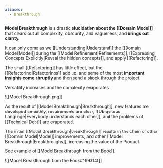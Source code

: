 ```yaml
---
aliases:
  - Breakthrough
---
```

**Model Breakthrough** is a drastic **elucidation about the [[Domain Model]]** that clears out all complexity, obscurity, and vagueness, and **brings out clarity**. 

It can only come as we [[Understanding|Understand]] the [[Domain Model|Model]] during the [[Model Refinement|Refinements]], [[Expressing Concepts Explicitly|Reveal the hidden concepts]], and apply [[Refactoring]].

The small [[Refactoring]] has little effect, but the [[Refactoring|Refactorings]] add up, and some of the most **important insights come abruptly** and then send a shock through the project. 

Versatility increases and the complexity evaporates. 

![[Model Breakthrough.png]]

As the result of [[Model Breakthrough|Breakthrough]], new features are developed smoothly, requirements are clear, [[Ubiquitous Language|Everybody understands each other]], and the problems of [[Technical Debt]] are evaporated.

The initial [[Model Breakthrough|Breakthrough]] results in the chain of other [[Domain Model|Model]] improvements, and other [[Model Breakthrough|Breakthroughs]], increasing the value of the Product.

See example of [[Model Breakthrough from the Book]].

![[Model Breakthrough from the Book#^99314f]]
